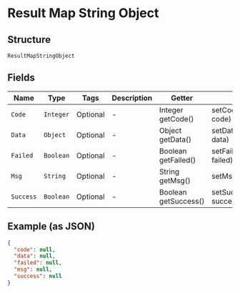 
# Result Map String Object

## Structure

`ResultMapStringObject`

## Fields

| Name | Type | Tags | Description | Getter | Setter |
|  --- | --- | --- | --- | --- | --- |
| `Code` | `Integer` | Optional | - | Integer getCode() | setCode(Integer code) |
| `Data` | `Object` | Optional | - | Object getData() | setData(Object data) |
| `Failed` | `Boolean` | Optional | - | Boolean getFailed() | setFailed(Boolean failed) |
| `Msg` | `String` | Optional | - | String getMsg() | setMsg(String msg) |
| `Success` | `Boolean` | Optional | - | Boolean getSuccess() | setSuccess(Boolean success) |

## Example (as JSON)

```json
{
  "code": null,
  "data": null,
  "failed": null,
  "msg": null,
  "success": null
}
```

